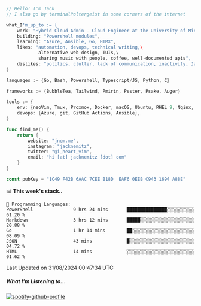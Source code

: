 ```go
// Hello! I'm Jack
// I also go by terminalPoltergeist in some corners of the internet

what_I'm_up_to := {
    work: "Hybrid Cloud Admin - Cloud Engineer at the University of Minnesota",
    building: "Powershell modules",
    learning: "Azure, Ansible, Go, HTMX",
    likes: "automation, devops, technical writing,\
            alternative web-design, TUIs,\
            sharing music with people, coffee, well-documented apis",
    dislikes: "politics, clutter, lack of communication, inactivity, Java",
}

languages := {Go, Bash, Powershell, Typescript/JS, Python, C}

frameworks := {BubbleTea, Tailwind, Pmirin, Pester, Psake, Auger}

tools := {
    env: {neoVim, Tmux, Proxmox, Docker, macOS, Ubuntu, RHEL 9, Nginx, DigitalOcean, Cloudflare},
    devops: {Azure, git, GitHub Actions, Ansible},
}

func find_me() {
    return {
        website: "jnem.me",
        instagram: "jacknemitz",
        twitter: "@i_heart_vim",
        email: "hi [at] jacknemitz [dot] com"
    }
}

const pubKey = "1C49 F42B 6AAC 7CEE B18D  EAF6 0EEB C943 1694 A88E"
```

<!--START_SECTION:waka-->
📊 **This week's stack..** 

```text
💬 Programming Languages: 
PowerShell               9 hrs 24 mins       ███████████████░░░░░░░░░░   61.20 % 
Markdown                 3 hrs 12 mins       █████░░░░░░░░░░░░░░░░░░░░   20.88 % 
Go                       1 hr 14 mins        ██░░░░░░░░░░░░░░░░░░░░░░░   08.09 % 
JSON                     43 mins             █░░░░░░░░░░░░░░░░░░░░░░░░   04.72 % 
HTML                     14 mins             ░░░░░░░░░░░░░░░░░░░░░░░░░   01.62 % 
```


 Last Updated on 31/08/2024 00:47:34 UTC
<!--END_SECTION:waka-->

##### What I'm Listening to...

[![spotify-github-profile](https://jnem.me/listening-item?maxAge=2592000)](https://jnem.me/listening)
